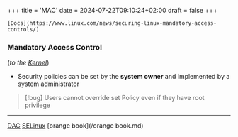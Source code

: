 +++
title = 'MAC'
date = 2024-07-22T09:10:24+02:00
draft = false
+++

    [Docs](https://www.linux.com/news/securing-linux-mandatory-access-controls/)
### Mandatory Access Control 
(*to the [Kernel](/obisdian_ntoes/notes_obsidian/Linux/Kernel/Kernel.md)*)
-  Security policies can be set by the **system owner** and implemented by a system administrator

>[!bug]  Users cannot override  set Policy
>even if they have root privilege

---
[DAC](/DAC.md)
[SELinux](/SELinux.md)
[orange book](/orange book.md)

